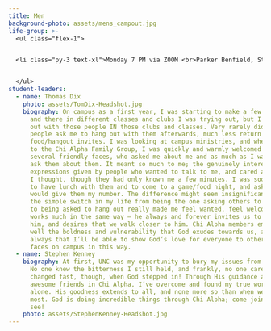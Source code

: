 ```yaml
---
title: Men
background-photo: assets/mens_campout.jpg
life-group: >-
  <ul class="flex-1">


  <li class="py-3 text-xl">Monday 7 PM via ZOOM <br>Parker Benfield, Stephen Kenney, and Tom Dix</li>


  </ul>
student-leaders:
  - name: Thomas Dix
    photo: assets/TomDix-Headshot.jpg
    biography: On campus as a first year, I was starting to make a few friends here
      and there in different classes and clubs I was trying out, but I only hung
      out with those people IN those clubs and classes. Very rarely did those
      people ask me to hang out with them afterwards, much less return my
      food/hangout invites. I was looking at campus ministries, and when I came
      to the Chi Alpha Family Group, I was quickly and warmly welcomed by
      several friendly faces, who asked me about me and as much as I wanted to
      ask them about them. It meant so much to me; the genuinely interested
      expressions given by people who wanted to talk to me, and cared about what
      I thought, though they had only known me a few minutes. I was soon invited
      to have lunch with them and to come to a game/food night, and asked if I
      would give them my number. The difference might seem insignificant, but
      the simple switch in my life from being the one asking others to hang out
      to being asked to hang out really made me feel wanted, feel welcome. God
      works much in the same way – he always and forever invites us to talk to
      him, and desires that we walk closer to him. Chi Alpha members emulate so
      well the boldness and vulnerability that God exudes towards us, and I pray
      always that I’ll be able to show God’s love for everyone to other new
      faces on campus in this way.
  - name: Stephen Kenney
    biography: At first, UNC was my opportunity to bury my issues from high school.
      No one knew the bitterness I still held, and frankly, no one cared. Things
      changed fast, though, when God stepped in! Through His guidance and my
      awesome friends in Chi Alpha, I’ve overcome and found my true worth in God
      alone. His goodness extends to all, and none more so than when we need Him
      most. God is doing incredible things through Chi Alpha; come join us and
      see!
    photo: assets/StephenKenney-Headshot.jpg
---
```

